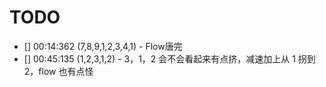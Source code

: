 # TODO

- [] 00:14:362 (7,8,9,1,2,3,4,1) - Flow唐完
- [] 00:45:135 (1,2,3,1,2) - 3，1，2 会不会看起来有点挤，减速加上从 1 拐到 2，flow 也有点怪
